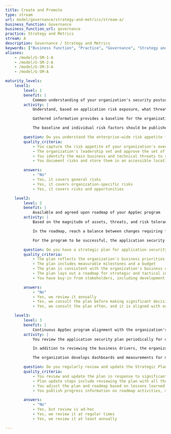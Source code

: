 ```yaml
---
title: Create and Promote
type: stream
url: model/governance/strategy-and-metrics/stream-a/
business_function: Governance
business_function_url: governance
practice: Strategy and Metrics
stream: A
description: Governance / Strategy and Metrics
keywords: ["Business function", "Practice", "Governance", "Strategy and Metrics"]
aliases:
    - /model/G-SM-1-A
    - /model/G-SM-2-A
    - /model/G-SM-3-A
    - /model/G-SM-A

maturity_levels:
    level1:
        level: 1
        benefit: |
            Common understanding of your organization's security posture
        activity: |
            Understand, based on application risk exposure, what threats exist or may exist, as well as how tolerant executive leadership is of these risks. This understanding is a key component of determining software security assurance priorities. To ascertain these threats, interview business owners and stakeholders and document drivers specific to industries where the organization operates as well as drivers specific to the organization. Gathered information includes worst-case scenarios that could impact the organization, as well as opportunities where an optimized software development lifecycle and more secure applications could provide a market-differentiator or create additional opportunities.

            Gathered information provides a baseline for the organization to develop and promote its application security program. Items in the program are prioritized to address threats and opportunities most important to the organization. The baseline is split into several risk factors and drivers linked directly to the organization's priorities and used to help build a risk profile of each custom-developed application by documenting how they can impact the organization if they are compromised.

            The baseline and individual risk factors should be published and made available to application development teams to ensure a more transparent process of creating application risk profiles and incorporating the organization's priorities into the program. Additionally, these goals should provide a set of objectives which should be used to ensure all application security program enhancements provide direct support of the organization's current and future needs.

        question: Do you understand the enterprise-wide risk appetite for your applications?
        quality_criteria:
            - You capture the risk appetite of your organization's executive leadership
            - The organization's leadership vet and approve the set of risks
            - You identify the main business and technical threats to your assets and data
            - You document risks and store them in an accessible location

        answers:
            - "No"
            - Yes, it covers general risks
            - Yes, it covers organization-specific risks
            - Yes, it covers risks and opportunities

    level2:
        level: 2
        benefit: |
            Available and agreed upon roadmap of your AppSec program
        activity: |
            Based on the magnitude of assets, threats, and risk tolerance, develop a security strategic plan and budget to address business priorities around application security. The plan covers 1 to 3 years and includes milestones consistent with the organization's business drivers and risks. It provides tactical and strategic initiatives and follows a roadmap that makes its alignment with business priorities and needs visible.

            In the roadmap, reach a balance between changes requiring financial expenditures, changes of processes and procedures, and changes impacting the organization's culture. This balance helps accomplish multiple milestones concurrently and without overloading or exhausting available resources or development teams. The milestones are frequent enough to help monitor program success and trigger timely roadmap adjustments.

            For the program to be successful, the application security team obtains buy-in from the organization's stakeholders and application development teams. A published plan is available to anyone who is required to support or participate in its implementation.

        question: Do you have a strategic plan for application security and use it to make decisions?
        quality_criteria:
            - The plan reflects the organization's business priorities and risk appetite
            - The plan includes measurable milestones and a budget
            - The plan is consistent with the organization's business drivers and risks
            - The plan lays out a roadmap for strategic and tactical initiatives
            - You have buy-in from stakeholders, including development teams

        answers:
            - "No"
            - Yes, we review it annually
            - Yes, we consult the plan before making significant decisions
            - Yes, we consult the plan often, and it is aligned with our application security strategy

    level3:
        level: 3
        benefit: |
            Continuous AppSec program alignment with the organization's business goals
        activity: |
            You review the application security plan periodically for ongoing applicability and support of the organization's evolving needs and future growth. To do this, you repeat the steps from the first two maturity levels of this Security Practice at least annually. The goal is for the plan to always support the current and future needs of the organization, which ensures the program is aligned with the business.

            In addition to reviewing the business drivers, the organization closely monitors the success of the implementation of each of the roadmap milestones. You evaluate the success of the milestones based on a wide range of criteria, including completeness and efficiency of the implementation, budget considerations, and any cultural impacts or changes resulting from the initiative. You review missed or unsatisfactory milestones and evaluate possible changes to the overall program.

            The organization develops dashboards and measurements for management and teams responsible for software development to monitor the implementation of the roadmap. These dashboards are detailed enough to identify individual projects and initiatives and provide a clear understanding of whether the program is successful and aligned with the organization's needs.

        question: Do you regularly review and update the Strategic Plan for Application Security?
        quality_criteria:
            - You review and update the plan in response to significant changes in the business environment, the organization, or its risk appetite
            - Plan update steps include reviewing the plan with all the stakeholders and updating the business drivers and strategies
            - You adjust the plan and roadmap based on lessons learned from completed roadmap activities
            - You publish progress information on roadmap activities, making sure they are available to all stakeholders

        answers:
            - "No"
            - Yes, but review is ad-hoc
            - Yes, we review it at regular times
            - Yes, we review it at least annually

---
```

